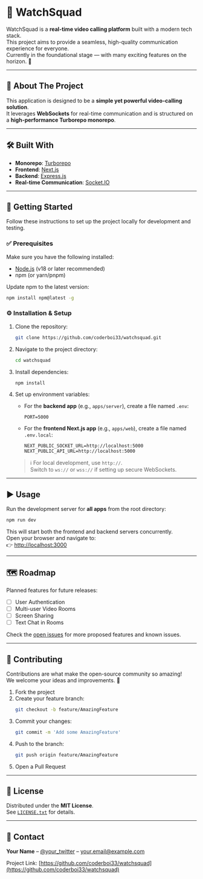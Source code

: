 # 🎥 WatchSquad

WatchSquad is a **real-time video calling platform** built with a modern tech stack.  
This project aims to provide a seamless, high-quality communication experience for everyone.  
Currently in the foundational stage — with many exciting features on the horizon. 🚀

---

## 📖 About The Project

This application is designed to be a **simple yet powerful video-calling solution**.  
It leverages **WebSockets** for real-time communication and is structured on a **high-performance Turborepo monorepo**.

---

## 🛠️ Built With

- **Monorepo**: [Turborepo](https://turbo.build/repo)  
- **Frontend**: [Next.js](https://nextjs.org/)  
- **Backend**: [Express.js](https://expressjs.com/)  
- **Real-time Communication**: [Socket.IO](https://socket.io/)  

---

## 🔧 Getting Started

Follow these instructions to set up the project locally for development and testing.

### ✅ Prerequisites
Make sure you have the following installed:
- [Node.js](https://nodejs.org/) (v18 or later recommended)
- npm (or yarn/pnpm)

Update npm to the latest version:
```bash
npm install npm@latest -g
```

### ⚙️ Installation & Setup

1. Clone the repository:
   ```bash
   git clone https://github.com/coderboi33/watchsquad.git
   ```

2. Navigate to the project directory:
   ```bash
   cd watchsquad
   ```

3. Install dependencies:
   ```bash
   npm install
   ```

4. Set up environment variables:

   - For the **backend app** (e.g., `apps/server`), create a file named `.env`:
     ```env
     PORT=5000
     ```

   - For the **frontend Next.js app** (e.g., `apps/web`), create a file named `.env.local`:
     ```env
     NEXT_PUBLIC_SOCKET_URL=http://localhost:5000
     NEXT_PUBLIC_API_URL=http://localhost:5000
     ```

   > ℹ️ For local development, use `http://`.  
   > Switch to `ws://` or `wss://` if setting up secure WebSockets.

---

## ▶️ Usage

Run the development server for **all apps** from the root directory:
```bash
npm run dev
```

This will start both the frontend and backend servers concurrently.  
Open your browser and navigate to:  
👉 [http://localhost:3000](http://localhost:3000)  

---

## 🗺️ Roadmap

Planned features for future releases:

- [ ] User Authentication  
- [ ] Multi-user Video Rooms  
- [ ] Screen Sharing  
- [ ] Text Chat in Rooms  

Check the [open issues](https://github.com/coderboi33/watchsquad/issues) for more proposed features and known issues.

---

## 🤝 Contributing

Contributions are what make the open-source community so amazing!  
We welcome your ideas and improvements. 🙌

1. Fork the project  
2. Create your feature branch:  
   ```bash
   git checkout -b feature/AmazingFeature
   ```
3. Commit your changes:  
   ```bash
   git commit -m 'Add some AmazingFeature'
   ```
4. Push to the branch:  
   ```bash
   git push origin feature/AmazingFeature
   ```
5. Open a Pull Request  

---

## 📄 License

Distributed under the **MIT License**.  
See [`LICENSE.txt`](LICENSE.txt) for details.  

---

## 📧 Contact

**Your Name** – [@your_twitter](https://twitter.com/) – your.email@example.com  

Project Link: [https://github.com/coderboi33/watchsquad](https://github.com/coderboi33/watchsquad)

